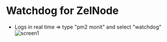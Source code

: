 # Watchdog for ZelNode  

* Logs in real time => type "pm2 monit" and select "watchdog"  
![screen1](https://raw.githubusercontent.com/XK4MiLX/zelnode/master/image/w1pic.jpg)
